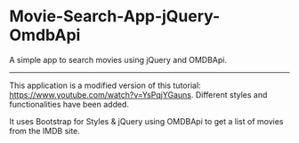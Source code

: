 # Movie-Search-App-jQuery-OmdbApi
A simple app to search movies using jQuery and OMDBApi.

---------------------------------------------------------

This application is a modified version of this tutorial: https://www.youtube.com/watch?v=YsPqjYGauns. Different styles and functionalities have
been added.

It uses Bootstrap for Styles & jQuery using OMDBApi to get a list of movies from the IMDB site.

